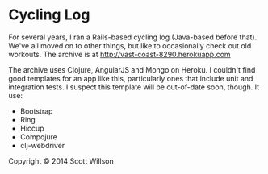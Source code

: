 # Cycling Log

For several years, I ran a Rails-based cycling log (Java-based before that). We've all moved on to other things,
but like to occasionally check out old workouts. The archive is at http://vast-coast-8290.herokuapp.com

The archive uses Clojure, AngularJS and Mongo on Heroku. I couldn't find good templates for an app like this,
particularly ones that include unit and integration tests. I suspect this template will be out-of-date soon, though.
It use:
* Bootstrap
* Ring
* Hiccup
* Compojure
* clj-webdriver

Copyright © 2014 Scott Willson